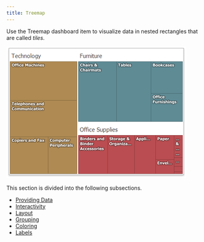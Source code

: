 ```yaml
---
title: Treemap
---
```

Use the Treemap dashboard item to visualize data in nested rectangles that are called _tiles_.

![Treemap_Main_Win](../../../images/Img125423.png)

This section is divided into the following subsections.
* [Providing Data](../../../../dashboard-for-desktop/articles/dashboard-designer/designing-dashboard-items/treemap/providing-data.md)
* [Interactivity](../../../../dashboard-for-desktop/articles/dashboard-designer/designing-dashboard-items/treemap/interactivity.md)
* [Layout](../../../../dashboard-for-desktop/articles/dashboard-designer/designing-dashboard-items/treemap/layout.md)
* [Grouping](../../../../dashboard-for-desktop/articles/dashboard-designer/designing-dashboard-items/treemap/grouping.md)
* [Coloring](../../../../dashboard-for-desktop/articles/dashboard-designer/designing-dashboard-items/treemap/coloring.md)
* [Labels](../../../../dashboard-for-desktop/articles/dashboard-designer/designing-dashboard-items/treemap/labels.md)